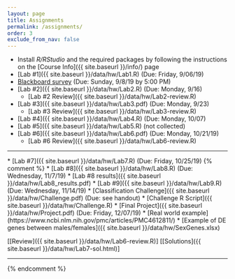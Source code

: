 ```yaml
---
layout: page
title: Assignments 
permalink: /assignments/
order: 3
exclude_from_nav: false
---
```


* Install <i>R/RStudio</i> and the required packages by following the instructions on the [Course Info]({{ site.baseurl }}/info/) page  
* [Lab #1]({{ site.baseurl }}/data/hw/Lab1.R) (Due: Friday, 9/06/19) 
* [Blackboard survey](https://easternct.blackboard.com/) (Due: Sunday, 9/8/19 by 5:00 PM)
* [Lab #2]({{ site.baseurl }}/data/hw/Lab2.R) (Due: Monday, 9/16) 
    * [Lab #2 Review]({{ site.baseurl }}/data/hw/Lab2-review.R) 
* [Lab #3]({{ site.baseurl }}/data/hw/Lab3.pdf) (Due: Monday, 9/23) 
    * [Lab #3 Review]({{ site.baseurl }}/data/hw/Lab3-review.R) 
* [Lab #4]({{ site.baseurl }}/data/hw/Lab4.R) (Due: Monday, 10/07) 
* [Lab #5]({{ site.baseurl }}/data/hw/Lab5.R) (not collected) 
* [Lab #6]({{ site.baseurl }}/data/hw/Lab6.pdf) (Due: Monday, 10/21/19)
    * [Lab #6 Review]({{ site.baseurl }}/data/hw/Lab6-review.R)
<hr>
* [Lab #7]({{ site.baseurl }}/data/hw/Lab7.R) (Due: Friday, 10/25/19) 
{% comment %}
* [Lab #8]({{ site.baseurl }}/data/hw/Lab8.R) (Due: Wednesday, 11/7/19) 
    * [Lab #8 results]({{ site.baseurl }}/data/hw/Lab8_results.pdf)  
* [Lab #9]({{ site.baseurl }}/data/hw/Lab9.R) (Due: Wednesday, 11/14/19) 
* [Classification Challenge]({{ site.baseurl }}/data/hw/Challenge.pdf) (Due: see handout)  
    * [Challenge R Script]({{ site.baseurl }}/data/hw/Challenge.R)
* [Final Project]({{ site.baseurl }}/data/hw/Project.pdf) (Due: Friday, 12/07/19)
    * [Real world example](https://www.ncbi.nlm.nih.gov/pmc/articles/PMC4612811/)
    * [Example of DE genes between males/females]({{ site.baseurl }}/data/hw/SexGenes.xlsx)
 
[[Review]({{ site.baseurl }}/data/hw/Lab6-review.R)] 
[[Solutions]({{ site.baseurl }}/data/hw/Lab7-sol.html)] 

***
 
{% endcomment %}
